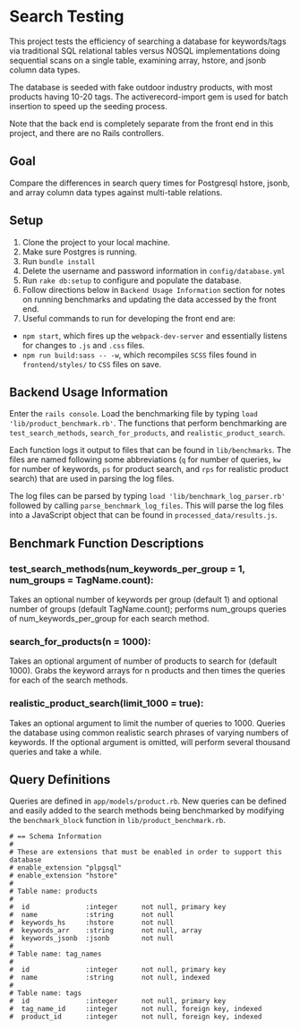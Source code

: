 # Search Testing

This project tests the efficiency of searching a database for keywords/tags via traditional SQL relational tables versus NOSQL implementations doing sequential scans on a single table, examining array, hstore, and jsonb column data types.

The database is seeded with fake outdoor industry products, with most products having 10-20 tags. The activerecord-import gem is used for batch insertion to speed up the seeding process.

Note that the back end is completely separate from the front end in this project, and there are no Rails controllers.

## Goal

Compare the differences in search query times for Postgresql hstore, jsonb, and array column data types against multi-table relations.

## Setup

1. Clone the project to your local machine.
2. Make sure Postgres is running.
3. Run `bundle install`
4. Delete the username and password information in `config/database.yml`
5. Run  `rake db:setup` to configure and populate the database.  
6. Follow directions below in `Backend Usage Information` section for notes on running benchmarks and updating the data accessed by the front end.
7. Useful commands to run for developing the front end are:
  * `npm start`, which fires up the `webpack-dev-server` and essentially listens for changes to `.js` and `.css` files.
  * `npm run build:sass -- -w`, which recompiles `SCSS` files found in `frontend/styles/` to `CSS` files on save.


## Backend Usage Information
Enter the `rails console`. Load the benchmarking file by typing `load 'lib/product_benchmark.rb'`.  The functions that perform benchmarking are `test_search_methods`, `search_for_products`, and `realistic_product_search`.

Each function logs it output to files that can be found in `lib/benchmarks`. The files are named following some abbreviations (`q` for number of queries, `kw` for number of keywords, `ps` for product search, and `rps` for realistic product search) that are used in parsing the log files.

The log files can be parsed by typing `load 'lib/benchmark_log_parser.rb'` followed by calling `parse_benchmark_log_files`. This will parse the log files into a JavaScript object that can be found in `processed_data/results.js`.

## Benchmark Function Descriptions
### test_search_methods(num_keywords_per_group = 1, num_groups = TagName.count):
Takes an optional number of keywords per group (default 1) and optional number of groups (default TagName.count); performs num_groups queries of num_keywords_per_group for each search method.

### search_for_products(n = 1000):
Takes an optional argument of number of products to search for (default 1000).
Grabs the keyword arrays for n products and then times the queries for each of the search methods.

### realistic_product_search(limit_1000 = true):
Takes an optional argument to limit the number of queries to 1000.  Queries the database using common realistic search phrases of varying numbers of keywords.  If the optional argument is omitted, will perform several thousand queries and take a while.

## Query Definitions
Queries are defined in `app/models/product.rb`.  New queries can be defined and easily added to the search methods being benchmarked by modifying the `benchmark_block` function in `lib/product_benchmark.rb`.

```
# == Schema Information
#
# These are extensions that must be enabled in order to support this database
# enable_extension "plpgsql"
# enable_extension "hstore"
#
# Table name: products
#
#  id              :integer      not null, primary key
#  name            :string       not null
#  keywords_hs     :hstore       not null
#  keywords_arr    :string       not null, array
#  keywords_jsonb  :jsonb        not null
#
# Table name: tag_names
#
#  id              :integer      not null, primary key
#  name            :string       not null, indexed
#
# Table name: tags
#  id              :integer      not null, primary key
#  tag_name_id     :integer      not null, foreign key, indexed
#  product_id      :integer      not null, foreign key, indexed
```
